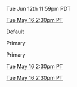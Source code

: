 <span class='badge'> Tue Jun 12th 11:59pm PDT</span>

<span class='badge'> [Tue May 16 2:30pm PT](https://www.timeanddate.com/worldclock/fixedtime.html?msg=CMPT-363+Blackboard+Mini-lectures+and+Activities&iso=20220516T1430&p1=256&ah=1&am=50)</span>  

<!-- Default grey badge -->
<span class="badge">Default</span>

<!-- Custom color badge -->
<span class="badge" style="--badge-text-color: #fff; --badge-bg-color: #0164db;">Primary</span>

<!-- Custom color badge -->
<span class="badge" style="--badge-text-color: #000; --badge-bg-color: #e7c500;">Primary</span>

<!-- Custom color badge with link -->
<span class='badge' style='--badge-text-color: #fff; --badge-bg-color: #0164db;'> [Tue May 16 2:30pm PT](https://www.timeanddate.com/worldclock/fixedtime.html?msg=CMPT-363+Blackboard+Mini-lectures+and+Activities&iso=20220516T1430&p1=256&ah=1&am=50)</span>  

<!-- Custom color badge with link -->
<span class='badge' style='--badge-text-color: #000; --badge-bg-color: #e7c500;'> [Tue May 16 2:30pm PT](https://www.timeanddate.com/worldclock/fixedtime.html?msg=CMPT-363+Blackboard+Mini-lectures+and+Activities&iso=20220516T1430&p1=256&ah=1&am=50)</span>  